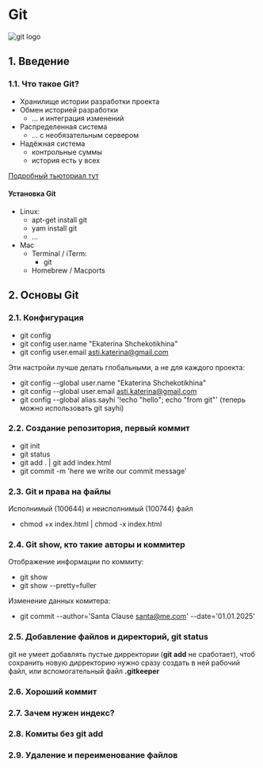 # Git 
![git logo](https://upload.wikimedia.org/wikipedia/commons/thumb/e/e0/Git-logo.svg/1920px-Git-logo.svg.png)
## 1. Введение
### 1.1. Что такое Git? 

- Хранилище истории разработки проекта
- Обмен историей разработки
    - ... и интеграция изменений
- Распределенная система 
    - ... с необязательным сервером
- Надёжная система
    - контрольные суммы
    - история есть у всех

[Подробный тьюториал тут](https://www.youtube.com/watch?v=W4hoc24K93E&list=PLDyvV36pndZFHXjXuwA_NywNrVQO0aQqb&index=2 "видео на ютюб")

#### Установка Git

- Linux:
    - apt-get install git
    - yam install git
    - ...
- Mac
    - Terminal / iTerm:
        - git
    - Homebrew / Macports

## 2. Основы Git
### 2.1. Конфигурация
- git config
- git config user.name "Ekaterina Shchekotikhina"
- git config user.email asti.katerina@gmail.com

Эти настройи лучше делать глобальными, а не для каждого проекта:

- git config --global user.name "Ekaterina Shchekotikhina"
- git config --global user.email asti.katerina@gmail.com
- git config --global alias.sayhi '!echo "hello"; echo "from git"' (теперь можно использовать git sayhi)

### 2.2. Создание репозитория, первый коммит
- git init 
- git status
- git add . | git add index.html 
- git commit -m 'here we write our commit message'

### 2.3. Git и права на файлы

Исполнимый (100644) и неисполнимый (100744) файл

- chmod +x index.html | chmod -x index.html

### 2.4. Git show, кто такие авторы и коммитер

Отображение информации по коммиту: 

- git show
- git show --pretty=fuller

Изменение данных комитера: 

- git commit --author='Santa Clause <santa@me.com>' --date='01.01.2025'

### 2.5. Добавление файлов и директорий, git status

git не умеет добавлять пустые дирректории (**git add** не сработает), чтоб сохранить новую дирректорию нужно сразу создать в ней рабочий файл, или вспомогательный файл **.gitkeeper**

### 2.6. Хороший коммит
### 2.7. Зачем нужен индекс?
### 2.8. Комиты без git add
### 2.9. Удаление и переименование файлов
